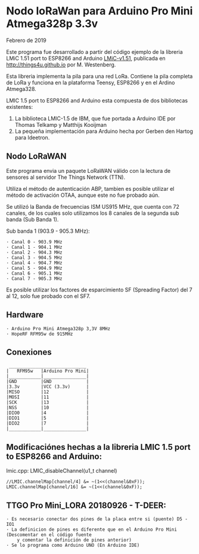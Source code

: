 Nodo loRaWan para Arduino Pro Mini Atmega328p 3.3v
==================================================
Febrero de 2019 

Este programa fue desarrollado a partir del código ejemplo de la libreria LMiC 1.51 port to ESP8266 and Arduino [LMiC-v1.51](libraries/lmic-v1.51/README.md), 
publicada en http://things4u.github.io por M. Westenberg.

Esta libreria implementa la pila para una red LoRa.
Contiene la pila completa de LoRa y funciona en la plataforma Teensy, ESP8266 y en el Ardino Atmega328.

LMIC 1.5 port to ESP8266 and Arduino esta compuesta de dos bibliotecas existentes:

1. La biblioteca LMIC-1.5 de IBM, que fue portada a Arduino IDE por Thomas Telkamp y Matthijs Kooijman
2. La pequeña implementación para Arduino hecha por Gerben den Hartog para Ideetron.


Nodo LoRaWAN
------------
Este programa envia un paquete LoRaWAN válido con la lectura de sensores al servidor The Things Network (TTN).

Utiliza el método de autenticación ABP, tambien es posible utilizar el método de activación OTAA, 
aunque este no fue probado aún.

Se utilizó la Banda de frecuencias ISM US915 MHz, que cuenta con 72 canales, 
de los cuales solo utilizamos los 8 canales de la segunda sub banda (Sub Banda 1).

Sub banda 1 (903.9 - 905.3 MHz): 

	· Canal 0 - 903.9 MHz
	· Canal 1 - 904.1 MHz
	· Canal 2 - 904.3 MHz
	· Canal 3 - 904.5 MHz
	· Canal 4 - 904.7 MHz
	· Canal 5 - 904.9 MHz
	· Canal 6 - 905.1 MHz
	· Canal 7 - 905.3 MHz
Es posible utilizar los factores de esparcimiento SF (Spreading Factor) del 7 al 12, solo fue probado 
con el SF7.

Hardware
--------
	· Arduino Pro Mini Atmega328p 3,3V 8MHz
	· HopeRF RFM95w de 915MHz  

Conexiones
----------
	 _____________________________
	|   RFM95w   |Arduino Pro Mini|
	|____________|________________|
	|GND         |GND             |
	|3.3v        |VCC (3.3v)      |
	|MISO        |12              |
	|MOSI        |11              |
	|SCK         |13              |
	|NSS         |10              |
	|DIO0        |4               |
	|DIO1        |5               |
	|DIO2        |7               |
	|____________|________________|


Modificaciónes hechas a la libreria LMIC 1.5 port to ESP8266 and Arduino:
-------------------------------------------------------------------------
lmic.cpp: LMIC_disableChannel(u1_t channel) 

	//LMIC.channelMap[channel/4] &= ~(1<<(channel&0xF)); 
    LMIC.channelMap[channel/16] &= ~(1<<(channel&0xF));


TTGO Pro Mini_LORA 20180926 - T-DEER:
-------------------------------------

	· Es necesario conectar dos pines de la placa entre si (puente) D5 - IO1
	· La definicion de pines es diferente que en el Arduino Pro Mini (Descomentar en el código fuente 
		y comentar la definición de pines anterior)
	· Se lo programa como Arduino UNO (En Arduino IDE)